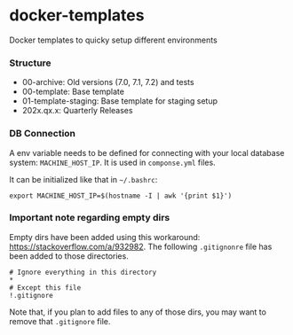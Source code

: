 # docker-templates
Docker templates to quicky setup different environments

### Structure

* 00-archive: Old versions (7.0, 7.1, 7.2) and tests
* 00-template: Base template
* 01-template-staging: Base template for staging setup
* 202x.qx.x: Quarterly Releases

### DB Connection
A env variable needs to be defined for connecting with your local database system: `MACHINE_HOST_IP`. It is used in `componse.yml` files. 

It can be initialized like that in `~/.bashrc`:

    export MACHINE_HOST_IP=$(hostname -I | awk '{print $1}')

### Important note regarding empty dirs
Empty dirs have been added using this workaround: https://stackoverflow.com/a/932982. The following `.gitignonre` file has been added to those directories.

    # Ignore everything in this directory
    *
    # Except this file
    !.gitignore

Note that, if you plan to add files to any of those dirs, you may want to remove that `.gitignore` file.
